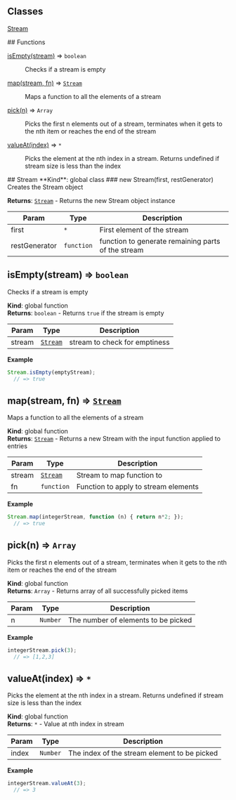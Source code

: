 ## Classes
<dl>
<dt><a href="#Stream">Stream</a></dt>
<dd></dd>
</dl>
## Functions
<dl>
<dt><a href="#isEmpty">isEmpty(stream)</a> ⇒ <code>boolean</code></dt>
<dd><p>Checks if a stream is empty</p>
</dd>
<dt><a href="#map">map(stream, fn)</a> ⇒ <code><a href="#Stream">Stream</a></code></dt>
<dd><p>Maps a function to all the elements of a stream</p>
</dd>
<dt><a href="#pick">pick(n)</a> ⇒ <code>Array</code></dt>
<dd><p>Picks the first n elements out of a stream, terminates when it gets to the nth item or reaches the end of the stream</p>
</dd>
<dt><a href="#valueAt">valueAt(index)</a> ⇒ <code>*</code></dt>
<dd><p>Picks the element at the nth index in a stream. Returns undefined 
  if stream size is less than the index</p>
</dd>
</dl>
<a name="Stream"></a>
## Stream
**Kind**: global class  
<a name="new_Stream_new"></a>
### new Stream(first, restGenerator)
Creates the Stream object

**Returns**: <code>[Stream](#Stream)</code> - Returns the new Stream object instance  

| Param | Type | Description |
| --- | --- | --- |
| first | <code>\*</code> | First element of the stream |
| restGenerator | <code>function</code> | function to generate remaining parts of the stream |

<a name="isEmpty"></a>
## isEmpty(stream) ⇒ <code>boolean</code>
Checks if a stream is empty

**Kind**: global function  
**Returns**: <code>boolean</code> - Returns `true` if the stream is empty  

| Param | Type | Description |
| --- | --- | --- |
| stream | <code>[Stream](#Stream)</code> | stream to check for emptiness |

**Example**  
```js
Stream.isEmpty(emptyStream);
  // => true
```
<a name="map"></a>
## map(stream, fn) ⇒ <code>[Stream](#Stream)</code>
Maps a function to all the elements of a stream

**Kind**: global function  
**Returns**: <code>[Stream](#Stream)</code> - Returns a new Stream with the input function applied to entries  

| Param | Type | Description |
| --- | --- | --- |
| stream | <code>[Stream](#Stream)</code> | Stream to map function to |
| fn | <code>function</code> | Function to apply to stream elements |

**Example**  
```js
Stream.map(integerStream, function (n) { return n*2; });
  // => true
```
<a name="pick"></a>
## pick(n) ⇒ <code>Array</code>
Picks the first n elements out of a stream, terminates when it gets to the nth item or reaches the end of the stream

**Kind**: global function  
**Returns**: <code>Array</code> - Returns array of all successfully picked items  

| Param | Type | Description |
| --- | --- | --- |
| n | <code>Number</code> | The number of elements to be picked |

**Example**  
```js
integerStream.pick(3);
  // => [1,2,3]
```
<a name="valueAt"></a>
## valueAt(index) ⇒ <code>\*</code>
Picks the element at the nth index in a stream. Returns undefined 
  if stream size is less than the index

**Kind**: global function  
**Returns**: <code>\*</code> - Value at nth index in stream  

| Param | Type | Description |
| --- | --- | --- |
| index | <code>Number</code> | The index of the stream element to be picked |

**Example**  
```js
integerStream.valueAt(3);
  // => 3
```
